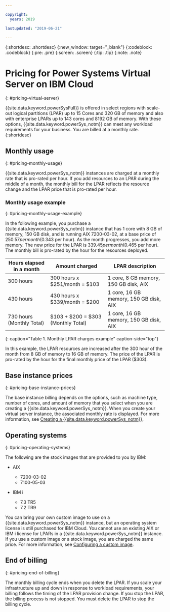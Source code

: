 ```yaml
---

copyright:
  years: 2019

lastupdated: "2019-06-21"

---
```


{:shortdesc: .shortdesc}
{:new_window: target="_blank"}
{:codeblock: .codeblock}
{:pre: .pre}
{:screen: .screen}
{:tip: .tip}
{:note: .note}

# Pricing for Power Systems Virtual Server on IBM Cloud
{: #pricing-virtual-server}

{{site.data.keyword.powerSysFull}} is offered in select regions with scale-out logical partitions (LPAR) up to 15 Cores and 320 GB of memory and also with enterprise LPARs up to 143 cores and 8192 GB of memory. With these options, {{site.data.keyword.powerSys_notm}} can meet any workload requirements for your business. You are billed at a monthly rate.
{:shortdesc}

## Monthly usage
{: #pricing-monthly-usage}

{{site.data.keyword.powerSys_notm}} instances are charged at a monthly rate that is pro-rated per hour. If you add resources to an LPAR during the middle of a month, the monthly bill for the LPAR reflects the resource change and the LPAR price that is pro-rated per hour.

### Monthly usage example
{: #pricing-monthly-usage-example}

In the following example, you purchase a {{site.data.keyword.powerSys_notm}} instance that has 1 core with 8 GB of memory, 150 GB disk, and is running AIX 7200-03-02, at a base price of $250.57 per month ($0.343 per hour). As the month progresses, you add more memory. The new price for the LPAR is $339.45 per month ($0.465 per hour). The monthly bill is pro-rated by the hour for the resources deployed.

| Hours elapsed in a month       | Amount charged   |  LPAR description     |
| ----------------------------- | ----------------- | --------------------  |
| 300 hours        | 300 hours x $251/month = $103  | 1 core, 8 GB memory, 150 GB disk, AIX    |
| 430 hours        | 430 hours x $339/month = $200  | 1 core, 16 GB memory, 150 GB disk, AIX  |
| 730 hours (Monthly Total)  | $103 + $200 = $303 (Monthly Total)  |   1 core, 16 GB memory, 150 GB disk, AIX |
{: caption="Table 1. Monthly LPAR charges example" caption-side="top"}

In this example, the LPAR resources are increased after the 300 hour of the month from 8 GB of memory to 16 GB of memory. The price of the LPAR is pro-rated by the hour for the final monthly price of the LPAR ($303).

## Base instance prices
{: #pricing-base-instance-prices}

The base instance billing depends on the options, such as machine type, number of cores, and amount of memory that you select when you are creating a {{site.data.keyword.powerSys_notm}}. When you create your virtual server instance, the associated monthly rate is displayed. For more information, see [Creating a {{site.data.keyword.powerSys_notm}}](/docs/infrastructure/power-iaas?topic=power-iaas-creating-power-virtual-server#creating-power-virtual-server).

## Operating systems
{: #pricing-operating-systems}

The following are the stock images that are provided to you by IBM:
* AIX
  * 7200-03-02
  * 7100-05-03

* IBM i
  * 7.3 TR5
  * 7.2 TR9

You can bring your own custom image to use on a {{site.data.keyword.powerSys_notm}} instance, but an operating system license is still purchased for IBM Cloud. You cannot use an existing AIX or IBM i license for LPARs in a {{site.data.keyword.powerSys_notm}} instance. If you use a custom image or a stock image, you are charged the same price. For more information, see [Configuring a custom image](/docs/infrastructure/power-iaas?topic=power-iaas-configuring-custom-image#configuring-custom-image).

## End of billing
{: #pricing-end-of-billing}

The monthly billing cycle ends when you delete the LPAR. If you scale your infrastructure up and down in response to workload requirements, your billing follows the timing of the LPAR provision change. If you stop the LPAR, the billing process is not stopped. You must delete the LPAR to stop the billing cycle.
